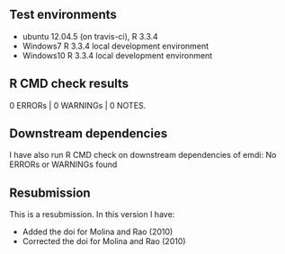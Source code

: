 ## Test environments
* ubuntu 12.04.5 (on travis-ci), R 3.3.4
* Windows7  R 3.3.4 local development environment
* Windows10 R 3.3.4 local development environment

## R CMD check results

0 ERRORs | 0 WARNINGs | 0 NOTES. 

## Downstream dependencies

I have also run R CMD check on downstream dependencies of emdi:
No ERRORs or WARNINGs found

## Resubmission
This is a resubmission. In this version I have:

* Added the doi for Molina and Rao (2010) 
* Corrected the doi for Molina and Rao (2010) 
